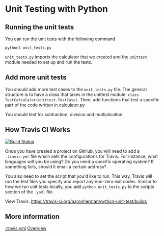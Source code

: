 # Unit Testing with Python

## Running the unit tests
You can run the unit tests with the following command
```
python3 unit_tests.py
```

`unit_tests.py` imports the calculator that we created and the `unittest` module needed to set up and run the tests.

## Add more unit tests
You should add more test cases to the `unit_tests.py` file. The general structure is to have a class that takes in the unittest module: `class TestCalculator(unittest.TestCase)`. Then, add functions that test a specific part of the code written in calculator.py

You should test for subtraction, division and multiplication. 

## How Travis CI Works
[![Build Status](https://travis-ci.org/aaronherman/python-unit-test.svg?branch=master)](https://travis-ci.org/aaronherman/python-unit-test)


Once you have created a project on GitHub, you will need to add a `.travis.yml` file which sets the configurations for Travis. For instance, what languages will you be using? Do you need a specific operating system? If something fails, should it email a certain address? 

You also need to set the script that you'd like to run. This way, Travis will run the test files you specify and report any non-zero exit codes. Similar to how we run unit tests locally, you add `python unit_tests.py` to the scripts section of the `.yaml` file.

View Travis: https://travis-ci.org/aaronherman/python-unit-test/builds

## More information
[.travis.yml](https://docs.travis-ci.com/user/languages/python/)
[Overview](https://github.com/softwaresaved/build_and_test_examples/blob/master/travis/HelloWorld.md)
